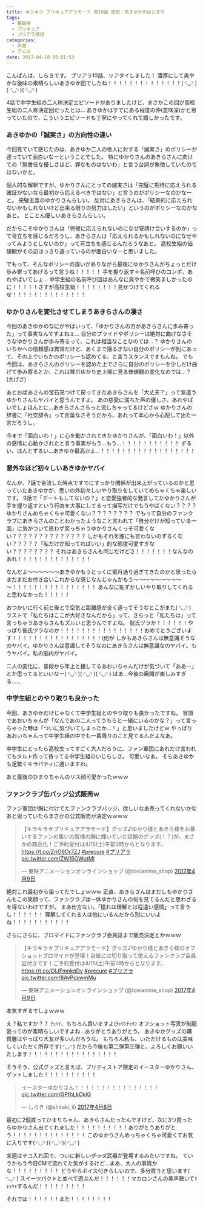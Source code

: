 ```yaml
---
title: キラキラ プリキュアアラモード 第10話 感想：あきゆかのはじまり
tags:
  - 藤田咲
  - プリキュア
  - プリアラ感想
categories:
  - 声優
  - アニメ
date: 2017-04-10 00:01:53
---
```


こんばんは、しらきです。
プリアラ10話、リアタイしました！
濃厚にして爽やかな後味の素晴らしいあきゆか回でしたね！！！！！！！！！！！！！！( ◜◡◝ )( ◜◡◝ )( ◜◡◝ )
<!-- more -->
4話で中学生組の二人称決定エピソードがありましたけど、まさかこの回が高校生組の二人称決定回だったとは…
あきゆかはすでにある程度の仲(意味深)かと思っていたので、こういうエピソードも丁寧にやってくれて嬉しかったです。

### あきゆかの「誠実さ」の方向性の違い

今回見ていて感じたのは、あきゆか二人の他人に対する「誠実さ」のポリシーが違っていて面白いなーということでした。
特にゆかりさんのあきらさんに向けての「無責任な優しさほど、罪なものはないわ」と言う台詞が象徴していたのではないかと。

個人的な解釈ですが、ゆかりさんにとっての誠実さは「完璧に期待に応えられる確証がないなら最初から応えるべきではない」と言うのがポリシーなのかなーと。
完璧主義のゆかりさんらしい。
反対にあきらさんは、「結果的に応えられないかもしれないけど出来る限りの努力はしたい」というのがポリシーなのかなあと。
とことん優しいあきらさんらしい。

だからこそゆかりさんは「完璧に応えられないのになぜ安請け合いするのか」って苛立ちを感じるだろうし、あきらさんは「応えられるかもしれないのになぜやってみようとしないのか」って苛立ちを感じるんだろうなあと。
高校生組の価値観がその辺はっきり違っているのが面白いなーと思いました。

でもって、そんなポリシーの違いがありながら最後にゆかりさんがちょっとだけ歩み寄ってあげるって言うね！！！！！
手を握り返す＋名前呼びのコンボ、あれやばいでしょ…
中学生組の名前呼び回はあんなに爽やかで微笑ましかったのに！！！！！さすが高校生組！！！！！！！！見せつけてくれるぜ！！！！！！！！！！！！！！

### ゆかりさんを変化させてしまうあきらさんの凄さ

今回のあきゆかのなにがやばいって、「ゆかりさんの方があきらさんに歩み寄った」って事実なんですよねぇ…
自分のプライドやポリシーは絶対に曲げなさそうなゆかりさんが歩み寄るって、これは相当なことなのでは…？
ゆかりさんのいちかへの信頼感は異常だけど、あくまで揺るぎない自分のポリシーが別にあって、その上でいちかのポリシーも認めてる、と言うスタンスですもんね。
でも今回は、あきらさんのポリシーを認めた上でさらに自分のポリシーを少しだけ曲げて歩み寄るとか、これは琴爪ゆかり史上稀に見る価値観の変化なのでは…？(大げさ)

あとおばあさんの宝石見つけて戻ってきたあきらさんを「大丈夫？」って気遣うゆかりさんもヤバイと思うんですよ。
あの慈愛に満ちた声の優しさ、あれやばいでしょほんとに…あきらさんさらっと流しちゃってるけどさｗ
ゆかりさんの辞書に「社交辞令」って言葉なさそうだから、あれって本心から心配して出た一言だろうし。

今まで「面白いわ！」に心を動かされてきたゆかりさんが、「面白いわ！」以外の感情に心動かされたと言う事実がもう…もう…！！！！！！！！！！！
ずるい、ほんとずるい…あきゆか最高かよ…！！！！！！！！！！！！！！！！！！

### 意外なほど初々しいあきゆかヤバイ

なんか、7話で合流した時点ですでにすっかり関係が出来上がっているのかと思っていたあきゆかが、思いの外初々しいやり取りをしていてめちゃくちゃ楽しいです。
9話で「デートもしてないの？」と恋愛強者的な発言してたゆかりさんが手を握り返すという行為を大事にしてるって描写だけでもうやばくない？？？？ゆかりさんめちゃくちゃ可愛くない？？？？？？？？
でもって自分のファンクラブにあきらさんのことわかったようなこと言われて「自分だけが知っている一面」に気がついて思わず笑っちゃうゆかりさんくっそ可愛くない？？？？？？？？？？？？？？
しかもそれを誰にも言わないのずるくない？？？？？「私だけが知ってればいい」的な態度可愛すぎない？？？？？？？？
それはあきらさんも同じだけどさ！！！！！！！なんなのあれ！！！！！！！！！！！！！！

なんだよ～～～～～～あきゆかもうとっくに蜜月通り過ぎてきたのかと思ったらまだまだお付き合いこれからな感じなんじゃんかもう～～～～～～～～～～！！！！！！！！！！！！！！！！
あんなに恥ずかしいやり取りしてくれると思わなかった！！！！！

おつかいに行く前と後とで空気と距離感が全く違ってそうなとこがまた( ◜◡◝ )
ラストで「私たちはここが大好きなんだから」って、さらっと「私たちは」って言っちゃうあきらさんもズルいと思うんですよね。
彼氏ヅラか！！！！！！やっぱり彼氏ヅラなのか！！！！！！！！！！！！！！！！おめでとうございます！！！！！！！！！！！！！！！！！(何が
しかもあきらさんは無意識そうなのヤバイ。ゆかりさんは意識してそうなのにあきらさんは無意識なのヤバイ。もうヤバイ。私の脳内がヤバイ。

二人の変化に、普段から年上と接してるあおいちゃんだけが気づいて「ああー」とか思ってるといいなー( ◜◡◝ )( ◜◡◝ )( ◜◡◝ )
はあ…今後の展開が楽しみすぎる……

### 中学生組とのやり取りも良かった

今回、あきゆかだけじゃなくて中学生組とのやり取りも良かったですね。
冒頭であおいちゃんが「なんであの二人ってうちらと一緒にいるのかな？」って言っちゃった時は「ついに気づいてしまったか…！」と思いましたけどｗ
やっぱりあおいちゃんって中学生組の中でも一番周りのこと見てるんだよなあ。

中学生にとったら高校生ってすごく大人だろうに、ファン軍団にあれだけ言われてもタルト作って待ってる中学生組のいじらしさ。
可愛いなあ。
そらあきゆかも足繁くキラパティに通いますわ。

あと最後のひまりちゃんのリス顔可愛かったｗｗｗ

### ファンクラブ缶バッジ公式販売ｗ

ファン軍団が胸に付けてたファンクラブバッジ、欲しいなあ売ってくれないかなあと思っていたらまさかの公式販売が決定ｗｗｗｗ

<blockquote class="twitter-tweet" data-lang="ja"><p lang="ja" dir="ltr">【キラキラ☆プリキュアアラモード】グッズ♪ゆかり様とあきら様をお慕いするファンの集いの皆様の胸に輝いていた話題のグッズ(！？)が、まさかの商品化！ご予約受付は4/15(土)午前0時からとなります。 <a href="https://t.co/ZriO6Or7ZJ">https://t.co/ZriO6Or7ZJ</a> <a href="https://twitter.com/hashtag/precure?src=hash">#precure</a> <a href="https://twitter.com/hashtag/%E3%83%97%E3%83%AA%E3%82%A2%E3%83%A9?src=hash">#プリアラ</a> <a href="https://t.co/ZW15GWutMI">pic.twitter.com/ZW15GWutMI</a></p>&mdash; 東映アニメーションオンラインショップ (@toeianime_shop) <a href="https://twitter.com/toeianime_shop/status/850861086605815808">2017年4月9日</a></blockquote>
<script async src="//platform.twitter.com/widgets.js" charset="utf-8"></script>

絶対これ最初から狙ってたでしょｗｗｗ
正直、あきらさんはまだしもゆかりさんもこの笑顔って、ファンクラブは一体ゆかりさんの何を見てるんだと思わざるを得ないわけですが。
まあ仕方ない。「憧れは理解とは程遠い感情」って言うし！！！！！！
理解してくれる人は他にいるんだから別にいいよね！！！！！！！！！！！

さらにさらに、ブロマイドにファンクラブ会員証まで販売決定とかｗｗｗ

<blockquote class="twitter-tweet" data-lang="ja"><p lang="ja" dir="ltr">【キラキラ☆プリキュアアラモード】グッズ♪ゆかり様とあきら様のオフショットブロマイドが登場！台紙には切り取って使えるファンクラブ会員証付きです！ご予約受付は4/15(土)午前0時からとなります。 <a href="https://t.co/OIJFmnkgDv">https://t.co/OIJFmnkgDv</a> <a href="https://twitter.com/hashtag/precure?src=hash">#precure</a> <a href="https://twitter.com/hashtag/%E3%83%97%E3%83%AA%E3%82%A2%E3%83%A9?src=hash">#プリアラ</a> <a href="https://t.co/8AvPcxwmMu">pic.twitter.com/8AvPcxwmMu</a></p>&mdash; 東映アニメーションオンラインショップ (@toeianime_shop) <a href="https://twitter.com/toeianime_shop/status/850861335290286082">2017年4月9日</a></blockquote>
<script async src="//platform.twitter.com/widgets.js" charset="utf-8"></script>

本気すぎるでしょｗｗｗ

え？私ですか？？
ｱｯﾊｲ、もちろん買いますよ(ﾁｬﾘﾝﾁｬﾘﾝ
オフショット写真が制服姿ってのが素晴らしいですよね…ありがとうありがとう。
あきゆかグッズの購買層はやっぱり大友が多いんだろうな。
もちろん私も、いただけるものは美味しくいただく所存です( ◜◡◝ )
だから今後も第二弾第三弾と、よろしくお願いいたします！！！！！！！！！！！！！！！！！

そうそう、公式グッズと言えば、プリティストア限定のイースターゆかりさん、ゲットしました！！！！！！！！！！

<blockquote class="twitter-tweet" data-lang="ja"><p lang="ja" dir="ltr">イースターゆかりさん！！！！！！！！！！！！！！！！ <a href="https://t.co/GPfhLkOklG">pic.twitter.com/GPfhLkOklG</a></p>&mdash; しらき (@shiraki_ii) <a href="https://twitter.com/shiraki_ii/status/850671642573291521">2017年4月8日</a></blockquote>
<script async src="//platform.twitter.com/widgets.js" charset="utf-8"></script>

最初に2個買ってひまりちゃん、あきらさんだったんですけど、次に3つ買ったらゆかりさん出てくれました！！！！！！！！！！ありがとうありがとう！！！！！！！！！！！！！！
このゆかりさんめっちゃくちゃ可愛くてお気に入りです( ◜◡◝ )( ◜◡◝ )( ◜◡◝ )

来週はテコ入れ回で、ついに新しい~~グッズ~~武器が登場するみたいですね。
ていうかもう今日CMで流れてた気がするけど…まあ、大人の事情かな！！！！！！！！！
どうやらボイス付きらしいので、多分買うと思います( ◜◡◝ )
スイーツパクトと並べて遊ぶんだ！！！！！！マカロンさんの美声聴いてｷｬｯｷｬするんだ！！！！！！！！！

それでは！！！！！！また！！！！！！！！
